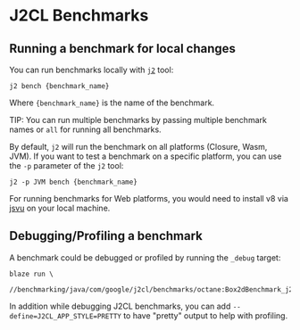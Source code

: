 # J2CL Benchmarks

 <!-- TOC -->

## Running a benchmark for local changes

You can run benchmarks locally with
[`j2`](https://github.com/google/j2cl/blob/master/CONTRIBUTING.md#shell-aliasing-and-running-j2-script)
tool:

```
j2 bench {benchmark_name}
```

Where `{benchmark_name}` is the name of the benchmark.

TIP: You can run multiple benchmarks by passing multiple benchmark names or
`all` for running all benchmarks.

By default, `j2` will run the benchmark on all platforms (Closure, Wasm, JVM).
If you want to test a benchmark on a specific platform, you can use the `-p`
parameter of the `j2` tool:

```
j2 -p JVM bench {benchmark_name}
```

For running benchmarks for Web platforms, you would need to install v8 via
[jsvu](https://github.com/GoogleChromeLabs/jsvu) on your local machine.

## Debugging/Profiling a benchmark

A benchmark could be debugged or profiled by running the `_debug` target:

```
blaze run \
   //benchmarking/java/com/google/j2cl/benchmarks/octane:Box2dBenchmark_j2cl_debug
```

In addition while debugging J2CL benchmarks, you can add
`--define=J2CL_APP_STYLE=PRETTY` to have "pretty" output to help with profiling.
